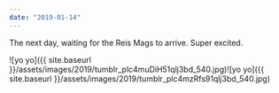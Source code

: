 ```yaml
---
date: "2019-01-14"
---
```


The next day, waiting for the Reis Mags to arrive. Super excited.

![yo yo]({{ site.baseurl }}/assets/images/2019/tumblr_plc4muDiH51qlj3bd_540.jpg)![yo yo]({{ site.baseurl }}/assets/images/2019/tumblr_plc4mzRfs91qlj3bd_540.jpg)
